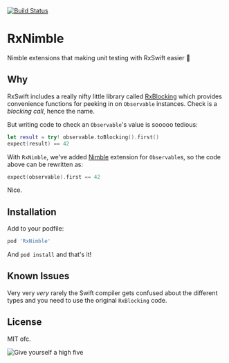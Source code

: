 [![Build Status](https://travis-ci.org/RxSwiftCommunity/RxNimble.svg?branch=master)](https://travis-ci.org/RxSwiftCommunity/RxNimble)

# RxNimble

Nimble extensions that making unit testing with RxSwift easier :tada:

## Why

RxSwift includes a really nifty little library called [RxBlocking](http://cocoapods.org/pods/RxBlocking) which provides convenience functions for peeking in on `Observable` instances. Check is a *blocking call*, hence the name. 

But writing code to check an `Observable`'s value is sooooo tedious:

```swift
let result = try! observable.toBlocking().first()
expect(result) == 42
```

With `RxNimble`, we've added [Nimble](https://github.com/Quick/Nimble) extension for `Observable`s, so the code above can be rewritten as:

```swift
expect(observable).first == 42
```

Nice.

## Installation

Add to your podfile:

```rb
pod 'RxNimble'
```

And `pod install` and that's it!

## Known Issues

Very very _very_ rarely the Swift compiler gets confused about the different types and you need to use the original `RxBlocking` code.

## License

MIT ofc.

![Give yourself a high five](https://media.giphy.com/media/dRkMyTvCuAdY4/giphy.gif)
